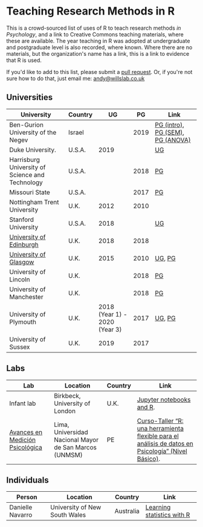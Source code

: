 # Teaching Research Methods in R

This is a crowd-sourced list of uses of R to teach research methods _in Psychology_,
and a link to Creative Commons teaching materials, where these are available. The year teaching in R
was adopted at undergraduate and postgraduate level is also recorded, where known. Where there are no materials, but the  organization's name has a link, this is a link to evidence that R is used.

If you'd like to add to this list, please submit a [pull request](https://github.com/ajwills72/rminr/blob/master/docs/rminrinpsy.md). Or, if you're not 
sure how to do that, just email me: andy@willslab.co.uk

## Universities

| University             | Country | UG    | PG   | Link      |
| ---------------------- | ------- | ----- | ---- | --------- |
| Ben-Gurion University of the Negev | Israel | | 2019 | [PG (intro)](https://github.com/mattansb/Advanced-Research-Methods-foR-Psychologists), [PG (SEM)](https://github.com/mattansb/Structural-Equation-Modeling-foR-Psychologists), [PG (ANOVA)](https://github.com/mattansb/Analysis-of-Factorial-Designs-foR-Psychologists) |
| Duke University.       | U.S.A.  | 2019  |      | [UG](https://osf.io/8a9ch/wiki/home/) |
| Harrisburg University of Science and Technology | U.S.A. |     | 2018 | [PG](https://statisticsofdoom.com/page/basic-statistics/) |
| Missouri State         | U.S.A.  |      | 2017  | [PG](https://statisticsofdoom.com/page/basic-statistics/) | 
| Nottingham Trent University | U.K. | 2012 | 2010|  |
| Stanford University | U.S.A. | 2018 |    | [UG](http://statsthinking21.org)
| [University of Edinburgh](https://www.ed.ac.uk/ppls/psychology/research/seminars-and-reading-groups/psychology-statistics-group) | U.K.   | 2018  | 2018  | |           
| [University of Glasgow](https://psyteachr.github.io/)  | U.K.    | 2015  | 2010 | [UG](https://psyteachr.github.io/), [PG](https://psyteachr.github.io/) | 
| University of Lincoln | U.K. |     | 2018| [PG](https://craddm.github.io/PSY9219M)|
| University of Manchester | U.K. |   | 2018 | [PG](https://github.com/ajstewartlang/)
| University of Plymouth | U.K.    | 2018 (Year 1) - 2020 (Year 3)| 2017 | [UG](https://ajwills72.github.io/rminr), [PG](https://benwhalley.github.io/just-enough-r/) |
| University of Sussex   | U.K.  | 2019 | 2017  |    |


## Labs 

| Lab  | Location | Country | Link |
| ---- | -------- | ---- | ------ |
| Infant lab | Birkbeck, University of London | U.K. | [Jupyter notebooks and R](https://github.com/InfantLab/NotebookDemos). |
| [Avances en Medición Psicológica](https://www.medicionpsicologica.com/) | Lima, Universidad Nacional Mayor de San Marcos (UNMSM) | PE | [Curso-Taller “R: una herramienta flexible para el análisis de datos en Psicología” (Nivel Básico)](https://osf.io/6w985/). |

## Individuals

| Person | Location | Country | Link |
| ------ | -------- | ------- | ---- |
| Danielle Navarro | University of New South Wales | Australia |  [Learning statistics with R](https://learningstatisticswithr.com/book/preface.html) |
